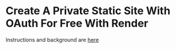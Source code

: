 # Create A Private Static Site With OAuth For Free With Render

Instructions and background are [here](https://github.com/hamelsmu/oauth-tutorial/blob/main/simple/README.md#render)
